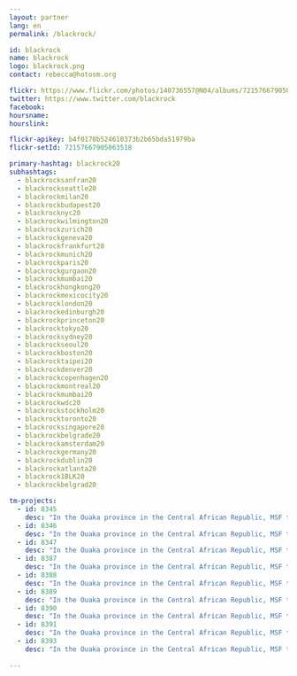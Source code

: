 ```yaml
---
layout: partner
lang: en
permalink: /blackrock/

id: blackrock
name: blackrock
logo: blackrock.png
contact: rebecca@hotosm.org

flickr: https://www.flickr.com/photos/140736557@N04/albums/72157667905063518
twitter: https://www.twitter.com/blackrock
facebook:
hoursname:
hourslink:

flickr-apikey: b4f0178b524610373b2b65bda51979ba
flickr-setId: 72157667905063518

primary-hashtag: blackrock20
subhashtags:
  - blackrocksanfran20
  - blackrockseattle20
  - blackrockmilan20
  - blackrockbudapest20
  - blackrocknyc20
  - blackrockwilmington20
  - blackrockzurich20
  - blackrockgeneva20
  - blackrockfrankfurt20
  - blackrockmunich20
  - blackrockparis20
  - blackrockgurgaon20
  - blackrockmumbai20
  - blackrockhongkong20
  - blackrockmexicocity20
  - blackrocklondon20
  - blackrockedinburgh20
  - blackrockprinceton20
  - blackrocktokyo20
  - blackrocksydney20
  - blackrockseoul20
  - blackrockboston20
  - blackrocktaipei20
  - blackrockdenver20
  - blackrockcopenhagen20
  - blackrockmontreal20
  - blackrockmumbai20
  - blackrockwdc20
  - blackrockstockholm20
  - blackrocktoronto20
  - blackrocksingapore20
  - blackrockbelgrade20
  - blackrockamsterdam20
  - blackrockgermany20
  - blackrockdublin20
  - blackrockatlanta20
  - blackrock1BLK20
  - blackrockbelgrad20

tm-projects:
  - id: 8345
    desc: "In the Ouaka province in the Central African Republic, MSF teams provide consultations in hospitals and health centres, and support a network of community health workers. A better map of the region will help the teams to understand the exact situation in the area and will allow them to make rough population estimations."
  - id: 8346
    desc: "In the Ouaka province in the Central African Republic, MSF teams provide consultations in hospitals and health centres, and support a network of community health workers. A better map of the region will help the teams to understand the exact situation in the area and will allow them to make rough population estimations."
  - id: 8347
    desc: "In the Ouaka province in the Central African Republic, MSF teams provide consultations in hospitals and health centres, and support a network of community health workers. A better map of the region will help the teams to understand the exact situation in the area and will allow them to make rough population estimations."
  - id: 8387
    desc: "In the Ouaka province in the Central African Republic, MSF teams provide consultations in hospitals and health centres, and support a network of community health workers. A better map of the region will help the teams to understand the exact situation in the area and will allow them to make rough population estimations."
  - id: 8388
    desc: "In the Ouaka province in the Central African Republic, MSF teams provide consultations in hospitals and health centres, and support a network of community health workers. A better map of the region will help the teams to understand the exact situation in the area and will allow them to make rough population estimations."
  - id: 8389
    desc: "In the Ouaka province in the Central African Republic, MSF teams provide consultations in hospitals and health centres, and support a network of community health workers. A better map of the region will help the teams to understand the exact situation in the area and will allow them to make rough population estimations."
  - id: 8390
    desc: "In the Ouaka province in the Central African Republic, MSF teams provide consultations in hospitals and health centres, and support a network of community health workers. A better map of the region will help the teams to understand the exact situation in the area and will allow them to make rough population estimations."
  - id: 8391
    desc: "In the Ouaka province in the Central African Republic, MSF teams provide consultations in hospitals and health centres, and support a network of community health workers. A better map of the region will help the teams to understand the exact situation in the area and will allow them to make rough population estimations."
  - id: 8393
    desc: "In the Ouaka province in the Central African Republic, MSF teams provide consultations in hospitals and health centres, and support a network of community health workers. A better map of the region will help the teams to understand the exact situation in the area and will allow them to make rough population estimations."
 
---
```

